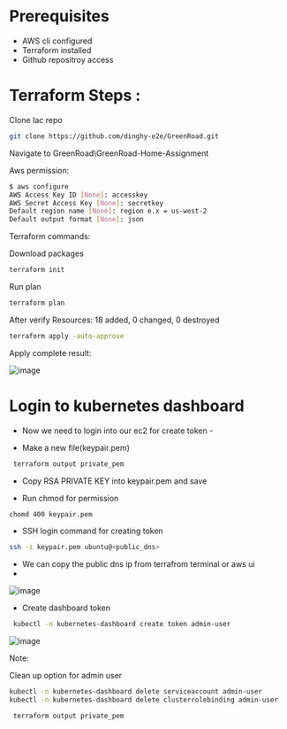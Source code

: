 
# Prerequisites

- AWS cli configured
- Terraform installed
- Github repositroy access



# Terraform Steps : 

Clone Iac repo

```sh
git clone https://github.com/dinghy-e2e/GreenRoad.git
```
Navigate to GreenRoad\GreenRoad-Home-Assignment

Aws permission:

```sh
$ aws configure
AWS Access Key ID [None]: accesskey
AWS Secret Access Key [None]: secretkey
Default region name [None]: region e.x = us-west-2
Default output format [None]: json
```

Terraform commands:

Download packages
```sh
terraform init
```
Run plan
```sh
terraform plan
```
After verify Resources: 18 added, 0 changed, 0 destroyed

```sh
terraform apply -auto-approve
```
Apply complete result:

![image](https://github.com/dinghy-e2e/GreenRoad/assets/103927731/a5ee67d0-91cb-42fd-90f5-25094dfc553f)


# Login to kubernetes dashboard

- Now we need to login into our ec2 for create token -

- Make a new file(keypair.pem)

```sh
 terraform output private_pem
```
- Copy RSA PRIVATE KEY into keypair.pem and save

- Run chmod for permission

```sh
chomd 400 keypair.pem
```
- SSH login command for creating token 

```sh
ssh -i keypair.pem ubuntu@<public_dns>
```
- We can copy the public dns ip from terrafrom terminal or aws ui
- 
![image](https://github.com/dinghy-e2e/GreenRoad/assets/103927731/3ce43bb0-54f5-4c64-a540-d266be59c0f9)

- Create dashboard token

```sh
 kubectl -n kubernetes-dashboard create token admin-user
```
![image](https://github.com/dinghy-e2e/GreenRoad/assets/103927731/ae5313a7-c449-4c9b-9418-67b7609c4982)


Note:

Clean up option for admin user

```sh
kubectl -n kubernetes-dashboard delete serviceaccount admin-user
kubectl -n kubernetes-dashboard delete clusterrolebinding admin-user
```

```sh
 terraform output private_pem
```
